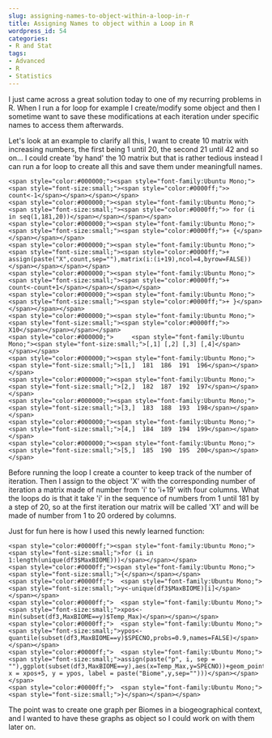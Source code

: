 ```yaml
---
slug: assigning-names-to-object-within-a-loop-in-r
title: Assigning Names to object within a Loop in R
wordpress_id: 54
categories:
- R and Stat
tags:
- Advanced
- R
- Statistics
---
```


I just came across a great solution today to one of my recurring problems in R. When I run a for loop for example I create/modify some object and then I sometime want to save these modifications at each iteration under specific names to access them afterwards.

Let's look at an example to clarify all this, I want to create 10 matrix with increasing numbers, the first being 1 until 20, the second 21 until 42 and so on... I could create 'by hand' the 10 matrix but that is rather tedious instead I can run a for loop to create all this and save them under meaningfull names.



    
    <span style="color:#000000;"><span style="font-family:Ubuntu Mono;"><span style="font-size:small;"><span style="color:#0000ff;">> count<-1</span></span></span></span>
    <span style="color:#000000;"><span style="font-family:Ubuntu Mono;"><span style="font-size:small;"><span style="color:#0000ff;">> for (i in seq(1,181,20))</span></span></span></span>
    <span style="color:#000000;"><span style="font-family:Ubuntu Mono;"><span style="font-size:small;"><span style="color:#0000ff;">+ {</span></span></span></span>
    <span style="color:#000000;"><span style="font-family:Ubuntu Mono;"><span style="font-size:small;"><span style="color:#0000ff;">+     assign(paste("X",count,sep=""),matrix(i:(i+19),ncol=4,byrow=FALSE))</span></span></span></span>
    <span style="color:#000000;"><span style="font-family:Ubuntu Mono;"><span style="font-size:small;"><span style="color:#0000ff;">+     count<-count+1</span></span></span></span>
    <span style="color:#000000;"><span style="font-family:Ubuntu Mono;"><span style="font-size:small;"><span style="color:#0000ff;">+ }</span></span></span></span>
    <span style="color:#000000;"><span style="font-family:Ubuntu Mono;"><span style="font-size:small;"><span style="color:#0000ff;">> X10</span></span></span></span>
    <span style="color:#000000;">     <span style="font-family:Ubuntu Mono;"><span style="font-size:small;">[,1] [,2] [,3] [,4]</span></span></span>
    <span style="color:#000000;"><span style="font-family:Ubuntu Mono;"><span style="font-size:small;">[1,]  181  186  191  196</span></span></span>
    <span style="color:#000000;"><span style="font-family:Ubuntu Mono;"><span style="font-size:small;">[2,]  182  187  192  197</span></span></span>
    <span style="color:#000000;"><span style="font-family:Ubuntu Mono;"><span style="font-size:small;">[3,]  183  188  193  198</span></span></span>
    <span style="color:#000000;"><span style="font-family:Ubuntu Mono;"><span style="font-size:small;">[4,]  184  189  194  199</span></span></span>
    <span style="color:#000000;"><span style="font-family:Ubuntu Mono;"><span style="font-size:small;">[5,]  185  190  195  200</span></span></span>




Before running the loop I create a counter to keep track of the number of iteration. Then I assign to the object 'X' with the corresponding number of iteration a matrix made of number from 'i' to 'i+19' with four columns. What the loops do is that it take 'i' in the sequence of numbers from 1 until 181 by a step of 20, so at the first iteration our matrix will be called 'X1' and will be made of number from 1 to 20 ordered by columns.



Just for fun here is how I used this newly learned function:



    
    <span style="color:#0000ff;"><span style="font-family:Ubuntu Mono;"><span style="font-size:small;">for (i in 1:length(unique(df3$MaxBIOME)))</span></span></span>
    <span style="color:#0000ff;"><span style="font-family:Ubuntu Mono;"><span style="font-size:small;">{</span></span></span>
    <span style="color:#0000ff;">  <span style="font-family:Ubuntu Mono;"><span style="font-size:small;">y<-unique(df3$MaxBIOME)[i]</span></span></span>
    <span style="color:#0000ff;">  <span style="font-family:Ubuntu Mono;"><span style="font-size:small;">xpos<-min(subset(df3,MaxBIOME==y)$Temp_Max)</span></span></span>
    <span style="color:#0000ff;">  <span style="font-family:Ubuntu Mono;"><span style="font-size:small;">ypos<-quantile(subset(df3,MaxBIOME==y)$SPECNO,probs=0.9,names=FALSE)</span></span></span>
    <span style="color:#0000ff;">  <span style="font-family:Ubuntu Mono;"><span style="font-size:small;">assign(paste("p", i, sep = ""),ggplot(subset(df3,MaxBIOME==y),aes(x=Temp_Max,y=SPECNO))+geom_point()+stat_smooth(method="lm")+annotate("text", x = xpos+5, y = ypos, label = paste("Biome",y,sep="")))</span></span></span>
    <span style="color:#0000ff;">  <span style="font-family:Ubuntu Mono;"><span style="font-size:small;">}</span></span></span>


The point was to create one graph per Biomes in a biogeographical context, and I wanted to have these graphs as object so I could work on with them later on.
